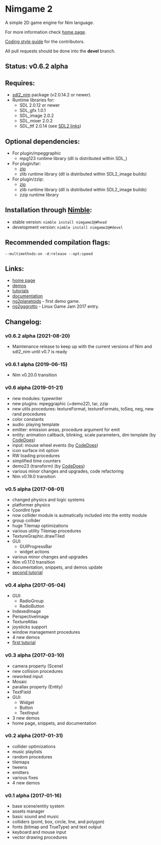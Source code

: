 Nimgame 2
=========

A simple 2D game engine for Nim language.

For more information check [home page](https://vladar4.github.io/nimgame2/).

[Coding style guide](STYLE.md) for the contributors.

All pull requests should be done into the **devel** branch.

Status: v0.6.2 alpha
--------------------


Requires:
---------

* [sdl2_nim](https://github.com/Vladar4/sdl2_nim) package (v2.0.14.2 or newer).
* Runtime libraries for:
  * SDL 2.0.12 or newer
  * SDL_gfx 1.0.1
  * SDL_image 2.0.2
  * SDL_mixer 2.0.2
  * SDL_ttf 2.0.14
(see [SDL2 links](https://github.com/Vladar4/sdl2_nim/blob/master/LINKS.md))


Optional dependencies:
----------------------

* For plugin/mpeggraphic
  * mpg123 runtime library (dll is distributed within SDL_)
* For plugin/tar:
  * [zip](https://github.com/nim-lang/zip)
  * zlib runtime library (dll is distributed within SDL2_image builds)
* For plugin/zzip:
  * [zip](https://github.com/nim-lang/zip)
  * zlib runtime library (dll is distributed within SDL2_image builds)
  * zzip runtime library


Installation through [Nimble](https://github.com/nim-lang/nimble):
------------------------------------------------------------------

* stable version: `nimble install nimgame2@#head`
* development version: `nimble install nimgame2@#devel`


Recommended compilation flags:
------------------------------
`--multimethods:on -d:release --opt:speed`


Links:
------

* [home page](https://vladar4.github.io/nimgame2/)
* [demos](demos)
* [tutorials](https://vladar4.github.io/nimgame2/tutorials)
* [documentation](https://vladar4.github.io/nimgame2/docs.html)
* [ng2planetoids](https://github.com/Vladar4/ng2planetoids) - first demo game.
* [ng2gggrotto](https://github.com/Vladar4/ng2gggrotto) - Linux Game Jam 2017 entry.


Changelog:
----------

### v0.6.2 alpha (2021-08-20)
* Maintenance release to keep up with the current versions of Nim and sdl2_nim until v0.7 is ready

### v0.6.1 alpha (2019-06-15)
* Nim v0.20.0 transition

### v0.6 alpha (2019-01-21)
* new modules: typewriter
* new plugins: mpeggraphic (+demo22), tar, zzip
* new utils procedures: textureFormat, textureFormats, toSeq, neg, new rand procedures
* color constants
* audio: playing template
* emitter: emission areas, procedure argument for emit
* entity: animation callback, blinking, scale parameters, dim template (by [CodeDoes](https://github.com/CodeDoes))
* input: mouse wheel events (by [CodeDoes](https://github.com/CodeDoes))
* icon surface init option
* RW loading procedures
* simplified time counters
* demo23 (transform) (by [CodeDoes](https://github.com/CodeDoes))
* various minor changes and upgrades, code refactoring
* Nim v0.19.0 transition


### v0.5 alpha (2017-08-01)
* changed physics and logic systems
* platformer physics
* CoordInt type
* now collider module is autmatically included into the entity module
* group collider
* huge Tilemap optimizations
* various utility Tilemap procedures
* TextureGraphic.drawTiled
* GUI:
  * GUIProgressBar
  * widget actions
* various minor changes and upgrades
* Nim v0.17.0 transition
* documentation, snippets, and demos update
* [second tutorial](https://vladar4.github.io/nimgame2/tut102_platformer.html)

### v0.4 alpha (2017-05-04)
* GUI:
  * RadioGroup
  * RadioButton
* IndexedImage
* PerspectiveImage
* TextureAtlas
* joysticks support
* window management procedures
* 4 new demos
* [first tutorial](https://vladar4.github.io/nimgame2/tut101_bounce.html)


### v0.3 alpha (2017-03-10)
* camera property (Scene)
* new collision procedures
* reworked input
* Mosaic
* parallax property (Entity)
* TextField
* GUI:
  * Widget
  * Button
  * TextInput
* 3 new demos
* home page, snippets, and documentation

### v0.2 alpha (2017-01-31)
* collider optimizations
* music playlists
* random procedures
* tilemaps
* tweens
* emitters
* various fixes
* 4 new demos

### v0.1 alpha (2017-01-16)
* base scene/entity system
* assets manager
* basic sound and music
* colliders (point, box, circle, line, and polygon)
* fonts (bitmap and TrueType) and text output
* keyboard and mouse input
* vector drawing procedures

